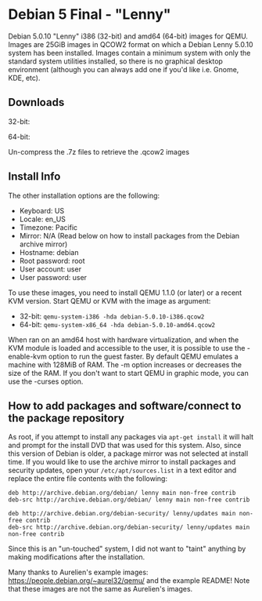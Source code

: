 # Debian 5 Final - "Lenny"

Debian 5.0.10 "Lenny" i386 (32-bit) and amd64 (64-bit) images for QEMU. Images are 25GiB images in QCOW2 format on which a Debian Lenny 5.0.10 system has been installed. Images contain a minimum system with only the standard system utilities installed, so there is no graphical desktop environment (although you can always add one if you'd like i.e. Gnome, KDE, etc).

## Downloads
32-bit:

64-bit:

Un-compress the .7z files to retrieve the .qcow2 images

## Install Info
The other installation options are the following:
- Keyboard:       US
- Locale:         en_US
- Timezone:       Pacific
- Mirror:         N/A (Read below on how to install packages from the Debian archive mirror)
- Hostname:       debian
- Root password:  root
- User account:   user
- User password:  user

To use these images, you need to install QEMU 1.1.0 (or later) or a recent KVM version. Start QEMU or KVM with the image as argument:
- 32-bit: `qemu-system-i386 -hda debian-5.0.10-i386.qcow2`
- 64-bit: `qemu-system-x86_64 -hda debian-5.0.10-amd64.qcow2`

When ran on an amd64 host with hardware virtualization, and when the KVM module is loaded and accessible to the user, it is possible to use the -enable-kvm option to run the guest faster. By default QEMU emulates a machine with 128MiB of RAM. The -m option increases or decreases the size of the RAM. If you don't want to start QEMU in graphic mode, you can use the -curses option.

## How to add packages and software/connect to the package repository
As root, if you attempt to install any packages via `apt-get install` it will halt and prompt for the install DVD that was used for this system. Also, since this version of Debian is older, a package mirror was not selected at install time. If you would like to use the archive mirror to install packages and security updates, open your `/etc/apt/sources.list` in a text editor and replace the entire file contents with the following:

```
deb http://archive.debian.org/debian/ lenny main non-free contrib
deb-src http://archive.debian.org/debian/ lenny main non-free contrib

deb http://archive.debian.org/debian-security/ lenny/updates main non-free contrib
deb-src http://archive.debian.org/debian-security/ lenny/updates main non-free contrib
```
Since this is an "un-touched" system, I did not want to "taint" anything by making modifications after the installation.

Many thanks to Aurelien's example images: https://people.debian.org/~aurel32/qemu/ and the example README! Note that these images are not the same as Aurelien's images.
